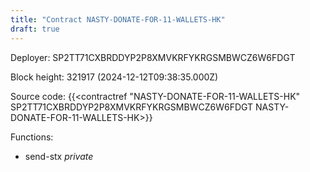 ```yaml
---
title: "Contract NASTY-DONATE-FOR-11-WALLETS-HK"
draft: true
---
```

Deployer: SP2TT71CXBRDDYP2P8XMVKRFYKRGSMBWCZ6W6FDGT


 



Block height: 321917 (2024-12-12T09:38:35.000Z)

Source code: {{<contractref "NASTY-DONATE-FOR-11-WALLETS-HK" SP2TT71CXBRDDYP2P8XMVKRFYKRGSMBWCZ6W6FDGT NASTY-DONATE-FOR-11-WALLETS-HK>}}

Functions:

* send-stx _private_
